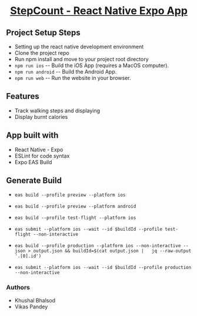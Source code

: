 <!-- Title -->
<p align="center">
  <a href="https://github.com/expo/examples">
    <h1 align="center">StepCount - React Native Expo App</h1>
  </a>
</p>

<!-- Body -->

## Project Setup Steps

- Setting up the react native development environment
- Clone the project repo
- Run npm install and move to your project root directory
- `npm run ios` -- Build the iOS App (requires a MacOS computer).
- `npm run android` -- Build the Android App.
- `npm run web` -- Run the website in your browser.

## Features

- Track walking steps and displaying
- Display burnt calories

## App built with

- React Native - Expo
- ESLint for code syntax
- Expo EAS Build

## Generate Build

- `eas build --profile preview --platform ios`
- `eas build --profile preview --platform android`

- `eas build --profile test-flight --platform ios`
- `eas submit --platform ios --wait --id $buildId --profile test-flight --non-interactive`

- `eas build --profile production --platform ios --non-interactive --json > output.json && buildId=$(cat output.json |   jq --raw-output '.[0].id')`
- `eas submit --platform ios --wait --id $buildId --profile production --non-interactive`

### Authors

- Khushal Bhalsod
- Vikas Pandey
